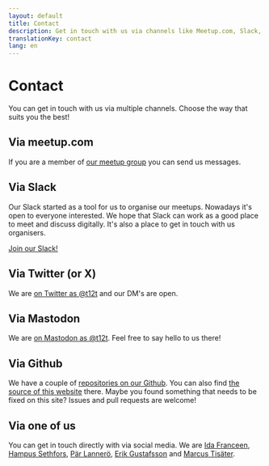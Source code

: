 ```yaml
---
layout: default
title: Contact
description: Get in touch with us via channels like Meetup.com, Slack, Twitter and more.
translationKey: contact
lang: en
---
```


# Contact

You can get in touch with us via multiple channels. Choose the way that suits you the best!

## Via meetup.com

If you are a member of [our meetup group](https://www.meetup.com/t12t-Stockholm/) you can send us messages.

## Via Slack

Our Slack started as a tool for us to organise our meetups. Nowadays it's open to everyone interested. We hope that Slack can work as a good place to meet and discuss digitally. It's also a place to get in touch with us organisers.

[Join our Slack!](https://join.slack.com/t/t12t/shared_invite/enQtNjA5NDYyOTExNjY4LTFjYmQ3MmI4N2I0YTIyZjgzMmMxMWYxNjNhYTJlNDM3Zjk3NmNhNjA1NTFiZWI5ZmZmYmE4NjRmMDIzNDUwNTE)

## Via Twitter (or X)

We are [on Twitter as @t12t](https://twitter.com/t12t) and our DM's are open.

## Via Mastodon

We are [on Mastodon as @t12t](https://a11y.social/@t12t). Feel free to say hello to us there!

## Via Github

We have a couple of [repositories on our Github](https://github.com/t12t). You can also find [the source of this website](https://github.com/t12t/t12t.github.io) there. Maybe you found something that needs to be fixed on this site? Issues and pull requests are welcome!

## Via one of us

You can get in touch directly with via social media. We are [Ida Franceen](https://strangeobject.space/@kolombiken), [Hampus Sethfors](https://twitter.com/hampelusken), [Pär Lannerö](https://twitter.com/plannero), [Erik Gustafsson](https://www.linkedin.com/in/valross/) and [Marcus Tisäter](https://www.linkedin.com/in/marcus-tis%C3%A4ter-7a740480/).
